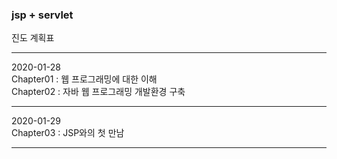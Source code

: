 ### jsp + servlet

진도 계획표
  
---  
  
2020-01-28  
Chapter01 : 웹 프로그래밍에 대한 이해  
Chapter02 : 자바 웹 프로그래밍 개발환경 구축  
  
---   
  
2020-01-29  
Chapter03 : JSP와의 첫 만남  
  
---   

